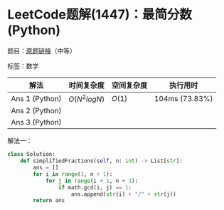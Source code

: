 # LeetCode题解(1447)：最简分数(Python)

题目：[原题链接](https://leetcode-cn.com/problems/simplified-fractions/)（中等）

标签：数学

| 解法           | 时间复杂度   | 空间复杂度 | 执行用时       |
| -------------- | ------------ | ---------- | -------------- |
| Ans 1 (Python) | $O(N^2logN)$ | $O(1)$     | 104ms (73.83%) |
| Ans 2 (Python) |              |            |                |
| Ans 3 (Python) |              |            |                |

解法一：

```python
class Solution:
    def simplifiedFractions(self, n: int) -> List[str]:
        ans = []
        for i in range(1, n + 1):
            for j in range(i + 1, n + 1):
                if math.gcd(i, j) == 1:
                    ans.append(str(i) + "/" + str(j))
        return ans
```

